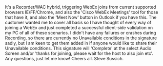 It's a Recorder/WAC hybrid, triggering WebEx joins from current supported browsers IE/FF/Chrome, and also the 'Cisco WebEx Meetings' tool for those that have it, and also the 'Meet Now' button in Outlook if you have this. The customer wanted me to cover all basis so I have thought of every way of joining a WebEx and just completed a successful client-side validation on my PC of all of these scenarios. I didn't have any failures or crashes during Recording, so there are currently no Unavailable conditions in the signature sadly, but I am keen to get them added in if anyone would like to share their Unavailable conditions. This signature will 'Complete' at the select Audio Screen and/or 'thanks for joining, please wait for the host to also join etc'. Any questions, just let me know! Cheers all. Steve Sussich.